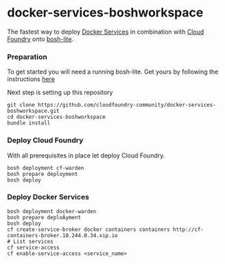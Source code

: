 docker-services-boshworkspace
=======================
  The fastest way to deploy [Docker Services](https://github.com/cf-platform-eng/docker-boshrelease) in combination with [Cloud Foundry](http://www.cloudfoundry.org) onto [bosh-lite](https://github.com/cloudfoundry/bosh-lite).

  ### Preparation
  To get started you will need a running bosh-lite.
  Get yours by following the instructions [here](https://github.com/cloudfoundry/bosh-lite#install-bosh-lite)

  Next step is setting up this repository
  ```
  git clone https://github.com/cloudfoundry-community/docker-services-boshworkspace.git
  cd docker-services-boshworkspace
  bundle install
  ```

  ### Deploy Cloud Foundry
  With all prerequisites in place let deploy Cloud Foundry.
  ```
  bosh deployment cf-warden
  bosh prepare deployment
  bosh deploy
  ```

  ### Deploy Docker Services
  ```
  bosh deployment docker-warden
  bosh prepare deploÂyment
  bosh deploy
  cf create-service-broker docker containers containers http://cf-containers-broker.10.244.0.34.xip.io
  # List services
  cf service-access
  cf enable-service-access <service_name>
  ```
